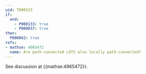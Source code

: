 ```yaml
---
uid: T000523
if:
  and:
    - P000133: true
    - P000037: true
then:
  P000042: true
refs:
- mathse: 4965472
  name: Are path-connected LOTS also locally path-connected?
---
```


See discussion at {{mathse:4965472}}.
